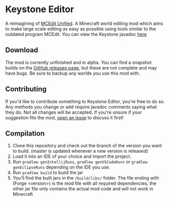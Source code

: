 # Keystone Editor
A reimagining of [MCEdit Unified](https://www.mcedit-unified.net/). A Minecraft world editing mod which aims to make large scale editing as easy as possible using tools similar to the outdated program MCEdit. You can view the Keystone javadoc [here](https://keystoneteam.github.io)

Download
--------------
The mod is currently unfinished and in alpha. You can find a snapshot builds on the [GitHub releases page](https://github.com/KeystoneTeam/KeystoneEditor/releases/), but these are not complete and may have bugs. Be sure to backup any worlds you use this mod with.

Contributing
--------------
If you'd like to contribute something to Keystone Editor, you're free to do so. Any methods you change or add require javadoc comments saying what they do. Not all changes will be accepted. If you're unsure if your suggestion fits the mod, [open an issue](https://github.com/KeystoneTeam/KeystoneEditor/issues) to discuss it first!

Compilation
--------------
1) Clone this repository and check out the branch of the version you want to build. (master is updated whenever a new version is released)
2) Load it into an IDE of your choice and import the project.
3) Run `gradlew genIntellijRuns`, `gradlew genVSCodeRuns` or `gradlew genEclipseRuns` depending on the IDE you use.
4) Run `gradlew build` to build the jar
5) You'll find the built jars in the `/build/libs/` folder. The file ending with (Forge \<version\>) is the mod file with all required dependencies, the other jar file only contains the actual mod code and will not work in Minecraft
